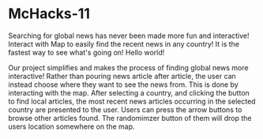 # McHacks-11

Searching for global news has never been made more fun and interactive! Interact with Map to easily find the recent news in any country! It is the fastest way to see what's going on! Hello world!

Our project simplifies and makes the process of finding global news more interactive! Rather than pouring news article after article, the user can instead choose where they want to see the news from. This is done by interacting with the map. After selecting a country, and clicking the button to find local articles, the most recent news articles occurring in the selected country are presented to the user. Users can press the arrow buttons to browse other articles found. The randomimzer button of them will drop the users location somewhere on the map.
